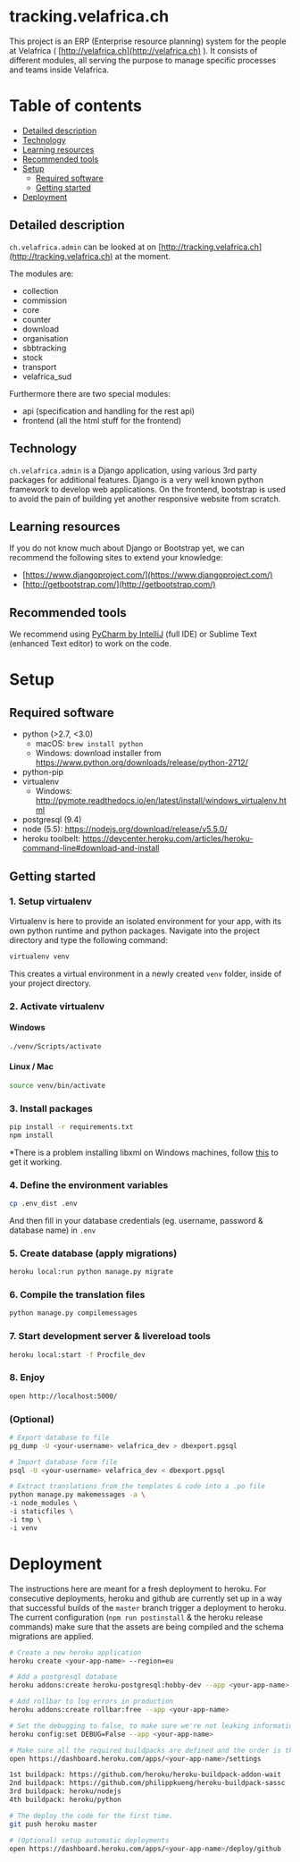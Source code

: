 # tracking.velafrica.ch

This project is an ERP (Enterprise resource planning) system for the people at Velafrica ( [http://velafrica.ch](http://velafrica.ch) ).
It consists of different modules, all serving the purpose to manage specific processes and teams inside Velafrica.

# Table of contents

  * [Detailed description](#detailed-description)
  * [Technology](#technology)
  * [Learning resources](#learning-resources)
  * [Recommended tools](#recommended-tools)
  * [Setup](#setup)
    * [Required software](#required-software)
    * [Getting started](#getting-started)
  * [Deployment](#deployment)

## Detailed description

`ch.velafrica.admin` can be looked at on [http://tracking.velafrica.ch](http://tracking.velafrica.ch) at the moment.

The modules are:

- collection
- commission
- core
- counter
- download
- organisation
- sbbtracking
- stock
- transport
- velafrica_sud

Furthermore there are two special modules:

- api (specification and handling for the rest api)
- frontend (all the html stuff for the frontend)

## Technology
`ch.velafrica.admin` is a Django application, using various 3rd party packages for additional features. Django is a very well known python framework to develop web applications. On the frontend, bootstrap is used to avoid the pain of building yet another responsive website from scratch.

## Learning resources
If you do not know much about Django or Bootstrap yet, we can recommend the following sites to extend your knowledge:

- [https://www.djangoproject.com/](https://www.djangoproject.com/)
- [http://getbootstrap.com/](http://getbootstrap.com/)

## Recommended tools
We recommend using [PyCharm by IntelliJ](https://www.jetbrains.com/pycharm/) (full IDE) or Sublime Text (enhanced Text editor) to work on the code.

# Setup

## Required software

- python (>2.7, <3.0)
    - macOS: `brew install python`
    - Windows: download installer from https://www.python.org/downloads/release/python-2712/
- python-pip
- virtualenv
    - Windows: http://pymote.readthedocs.io/en/latest/install/windows_virtualenv.html
- postgresql (9.4)
- node (5.5): https://nodejs.org/download/release/v5.5.0/
- heroku toolbelt: https://devcenter.heroku.com/articles/heroku-command-line#download-and-install

## Getting started

### 1. Setup virtualenv

Virtualenv is here to provide an isolated environment for your app, with its own python runtime and python packages.
Navigate into the project directory and type the following command:

```bash
virtualenv venv
```

This creates a virtual environment in a newly created `venv` folder, inside of your project directory.

### 2. Activate virtualenv

#### Windows

```bash
./venv/Scripts/activate
```

#### Linux / Mac

```bash
source venv/bin/activate
```

### 3. Install packages

```bash
pip install -r requirements.txt
npm install
```

*There is a problem installing libxml on Windows machines, follow [this](http://stackoverflow.com/questions/30493031/installing-lxml-libxml2-libxslt-on-windows-8-1) to get it working.

### 4. Define the environment variables

```bash
cp .env_dist .env
```

And then fill in your database credentials (eg. username, password & database name) in `.env`

### 5. Create database (apply migrations)
   
```bash
heroku local:run python manage.py migrate
```

### 6. Compile the translation files

```bash
python manage.py compilemessages
```

### 7. Start development server & livereload tools

```bash
heroku local:start -f Procfile_dev
```

### 8. Enjoy

```bash
open http://localhost:5000/
```

### (Optional)

```bash
# Export database to file
pg_dump -U <your-username> velafrica_dev > dbexport.pgsql

# Import database form file
psql -U <your-username> velafrica_dev < dbexport.pgsql

# Extract translations from the templates & code into a .po file
python manage.py makemessages -a \
-i node_modules \
-i staticfiles \
-i tmp \
-i venv
```

# Deployment

The instructions here are meant for a fresh deployment to heroku. For consecutive deployments, heroku and github are currently set up in a way that successful builds of the `master` branch trigger a deployment to heroku. The current configuration (`npm run postinstall` & the heroku release commands) make sure that the assets are being compiled and the schema migrations are applied.

```bash
# Create a new heroku application
heroku create <your-app-name> --region=eu

# Add a postgresql database
heroku addons:create heroku-postgresql:hobby-dev --app <your-app-name>

# Add rollbar to log errors in production
heroku addons:create rollbar:free --app <your-app-name>

# Set the debugging to false, to make sure we're not leaking information to the user in case of an error
heroku config:set DEBUG=False --app <your-app-name>

# Make sure all the required buildpacks are defined and the order is the same.
open https://dashboard.heroku.com/apps/<your-app-name>/settings

1st buildpack: https://github.com/heroku/heroku-buildpack-addon-wait
2nd buildpack: https://github.com/philippkueng/heroku-buildpack-sassc
3rd buildpack: heroku/nodejs
4th buildpack: heroku/python

# The deploy the code for the first time.
git push heroku master

# (Optional) setup automatic deployments
open https://dashboard.heroku.com/apps/<your-app-name>/deploy/github
```

